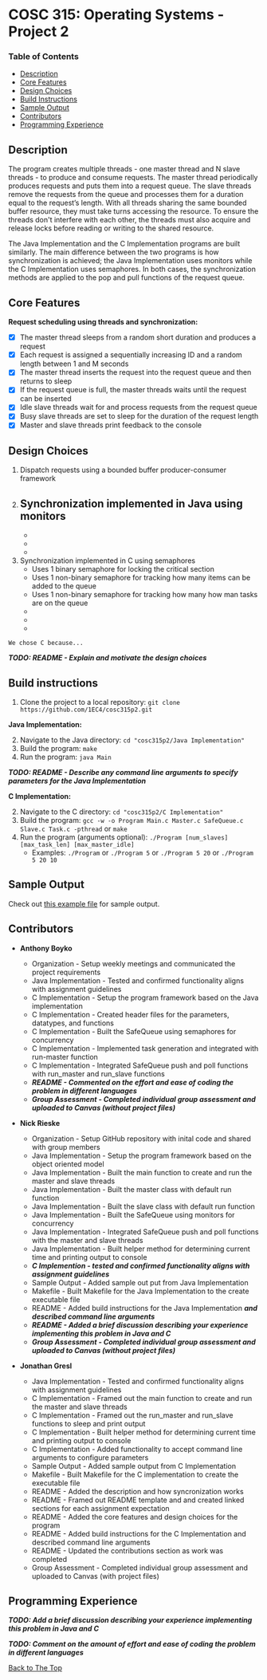 # COSC 315: Operating Systems - Project 2

### Table of Contents
- [Description](#description)
- [Core Features](#core-features)
- [Design Choices](#design-choices)
- [Build Instructions](#build-instructions)
- [Sample Output](#sample-output)
- [Contributors](#contributors)
- [Programming Experience](#programming-experience)

## Description

The program creates multiple threads - one master thread and N slave threads - to produce and consume requests. The master thread periodically produces requests and puts them into a request queue. The slave threads remove the requests from the queue and processes them for a duration equal to the request’s length. With all threads sharing the same bounded buffer resource, they must take turns accessing the resource. To ensure the threads don't interfere with each other, the threads must also acquire and release locks before reading or writing to the shared resource.

The Java Implementation and the C Implementation programs are built similarly. The main difference between the two programs is how synchronization is achieved; the Java Implementation uses monitors while the C Implementation uses semaphores. In both cases, the synchronization methods are applied to the pop and pull functions of the request queue.

## Core Features
**Request scheduling using threads and synchronization:**
- [x] The master thread sleeps from a random short duration and produces a request
- [x] Each request is assigned a sequentially increasing ID and a random length between 1 and M seconds
- [x] The master thread inserts the request into the request queue and then returns to sleep
- [x] If the request queue is full, the master threads waits until the request can be inserted
- [x] Idle slave threads wait for and process requests from the request queue
- [x] Busy slave threads are set to sleep for the duration of the request length
- [x] Master and slave threads print feedback to the console

## Design Choices
  1. Dispatch requests using a bounded buffer producer-consumer framework
  2. Synchronization implemented in Java using monitors
      - 
      - 
      - 
      - 
  3. Synchronization implemented in C using semaphores
      - Uses 1 binary semaphore for locking the critical section
      - Uses 1 non-binary semaphore for tracking how many items can be added to the queue
      - Uses 1 non-binary semaphore for tracking how many how man tasks are on the queue
      - 
      - 
      - 
    
    We chose C because...
  **_TODO: README - Explain and motivate the design choices_**
  
## Build instructions

  1. Clone the project to a local repository:   `git clone https://github.com/1EC4/cosc315p2.git`
  
**Java Implementation:**

  2. Navigate to the Java directory: `cd "cosc315p2/Java Implementation"`
  3. Build the program: `make`
  4. Run the program: `java Main`
  
   **_TODO: README - Describe any command line arguments to specify parameters for the Java Implementation_**
  
**C Implementation:**

  2. Navigate to the C directory: `cd "cosc315p2/C Implementation"`
  3. Build the program: `gcc -w -o Program Main.c Master.c SafeQueue.c Slave.c Task.c -pthread` or `make`
  4. Run the program (arguments optional): `./Program [num_slaves] [max_task_len] [max_master_idle]`
        - Examples: `./Program` or `./Program 5` or `./Program 5 20` or `./Program 5 20 10`

## Sample Output
Check out [this example file](sample_output.txt) for sample output.

## Contributors
- **Anthony Boyko**
  - Organization - Setup weekly meetings and communicated the project requirements
  - Java Implementation - Tested and confirmed functionality aligns with assignment guidelines
  - C Implementation - Setup the program framework based on the Java implementation
  - C Implementation - Created header files for the parameters, datatypes, and functions
  - C Implementation - Built the SafeQueue using semaphores for concurrency
  - C Implementation - Implemented task generation and integrated with run-master function
  - C Implementation - Integrated SafeQueue push and poll functions with run_master and run_slave functions
  - **_README - Commented on the effort and ease of coding the problem in different languages_**
  - **_Group Assessment - Completed individual group assessment and uploaded to Canvas (without project files)_**
  
- **Nick Rieske**
  - Organization - Setup GitHub repository with inital code and shared with group members
  - Java Implementation - Setup the program framework based on the object oriented model
  - Java Implementation - Built the main function to create and run the master and slave threads
  - Java Implementation - Built the master class with default run function
  - Java Implementation - Built the slave class with default run function
  - Java Implementation - Built the SafeQueue using monitors for concurrency
  - Java Implementation - Integrated SafeQueue push and poll functions with the master and slave threads
  - Java Implementation - Built helper method for determining current time and printing output to console
  - **_C Implemention - tested and confirmed functionality aligns with assignment guidelines_**
  - Sample Output - Added sample out put from Java Implementation
  - Makefile - Built Makefile for the Java Implementation to the create executable file
  - README - Added build instructions for the Java Implementation **_and described command line arguments_**
  - **_README - Added a brief discussion describing your experience implementing this problem in Java and C_**
  - **_Group Assessment - Completed individual group assessment and uploaded to Canvas (without project files)_**

- **Jonathan Gresl**
  - Java Implementation - Tested and confirmed functionality aligns with assignment guidelines
  - C Implementation - Framed out the main function to create and run the master and slave threads
  - C Implementation - Framed out the run_master and run_slave functions to sleep and print output
  - C Implementation - Built helper method for determining current time and printing output to console
  - C Implementation - Added functionality to accept command line arguments to configure parameters
  - Sample Output - Added sample output from C Implementation
  - Makefile - Built Makefile for the C implementation to create the executable file
  - README - Added the description and how syncronization works
  - README - Framed out README template and and created linked sections for each assignment expectation
  - README - Added the core features and design choices for the program
  - README - Added build instructions for the C Implementation and described command line arguments
  - README - Updated the contributions section as work was completed
  - Group Assessment - Completed individual group assessment and uploaded to Canvas (with project files)

## Programming Experience

**_TODO: Add a brief discussion describing your experience implementing this problem in Java and C_**

**_TODO: Comment on the amount of effort and ease of coding the problem in different languages_**

[Back to The Top](#cosc-315-operating-systems---project-2)
